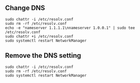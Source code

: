 ## Change DNS

```shell
sudo chattr -i /etc/resolv.conf
sudo rm -rf /etc/resolv.conf
echo -e "nameserver 1.1.1.1\nnameserver 1.0.0.1" | sudo tee /etc/resolv.conf
sudo chattr +i /etc/resolv.conf
sudo systemctl restart NetworkManager
```

## Remove the DNS setting

```shell
sudo chattr -i /etc/resolv.conf
sudo rm -rf /etc/resolv.conf
sudo systemctl restart NetworkManager
```
